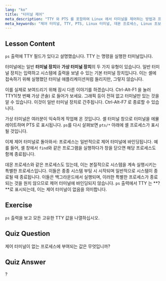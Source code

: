 ```yaml
---
lang: "ko"
title: "터미널 제어"
meta_description: "TTY 와 PTS 를 포함하여 Linux 에서 터미널을 제어하는 방법과 프로세스가 터미널에 어떻게 바인딩되는지 알아보세요. 데몬 프로세스를 이해하세요. Linux 여정을 시작하세요!"
meta_keywords: "제어 터미널, TTY, PTS, Linux 터미널, 데몬 프로세스, Linux 초보자, Linux 튜토리얼, Linux 가이드"
---
```


## Lesson Content

`ps` 출력에 TTY 필드가 있다고 설명했습니다. TTY 는 명령을 실행한 터미널입니다.

터미널에는 일반 **터미널 장치**와 **가상 터미널 장치**의 두 가지 유형이 있습니다. 일반 터미널 장치는 입력하고 시스템에 출력을 보낼 수 있는 기본 터미널 장치입니다. 이는 셸에 접속하기 위해 실행했던 터미널 애플리케이션처럼 들리지만, 그렇지 않습니다.

이를 실제로 보여드리기 위해 잠시 다른 이야기를 하겠습니다. Ctrl-Alt-F1 을 눌러 TTY1(첫 번째 가상 콘솔) 로 들어가 보세요. 그래픽 등이 전혀 없고 터미널만 있는 것을 알 수 있습니다. 이것이 일반 터미널 장치로 간주됩니다. Ctrl-Alt-F7 로 종료할 수 있습니다.

가상 터미널은 여러분이 익숙하게 작업해 온 것입니다. 셸 터미널 창으로 터미널을 에뮬레이트하며 PTS 로 표시됩니다. `ps`를 다시 살펴보면 `pts/*` 아래에 셸 프로세스가 표시될 것입니다.

이제 제어 터미널로 돌아와서: 프로세스는 일반적으로 제어 터미널에 바인딩됩니다. 예를 들어, 셸 창에서 `find`와 같은 프로그램을 실행하다가 창을 닫으면 해당 프로세스도 함께 종료됩니다.

데몬 프로세스와 같은 프로세스도 있는데, 이는 본질적으로 시스템을 계속 실행시키는 특별한 프로세스입니다. 이들은 종종 시스템 부팅 시 시작되며 일반적으로 시스템이 종료될 때 종료됩니다. 이들은 백그라운드에서 실행되며, 이러한 특별한 프로세스가 종료되는 것을 원치 않으므로 제어 터미널에 바인딩되지 않습니다. `ps` 출력에서 TTY 는 **?**로 표시되는데, 이는 제어 터미널이 없음을 의미합니다.

## Exercise

`ps` 출력을 보고 모든 고유한 TTY 값을 나열하십시오.

## Quiz Question

제어 터미널이 없는 프로세스에 부여되는 값은 무엇입니까?

## Quiz Answer

?
